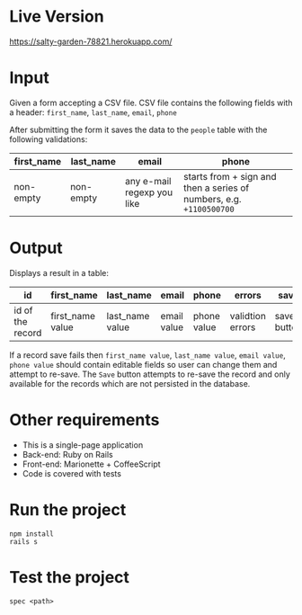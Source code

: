 
# Live Version
https://salty-garden-78821.herokuapp.com/

# Input

Given a form accepting a CSV file. CSV file contains the following fields with a header: `first_name`, `last_name`, `email`, `phone`

After submitting the form it saves the data to the `people` table with the following validations:

first_name|last_name|email|phone
-----|----|----|----
non-empty|non-empty|any e-mail regexp you like|starts  from + sign and then a series of numbers, e.g. `+1100500700`

# Output

Displays a result in a table:

id|first_name|last_name|email|phone|errors|save
--|----|---|----|----|-----|------
id of the record|first_name value|last_name value|email value|phone value|validtion errors|save button

If a record save fails then `first_name value`, `last_name value`, `email value`, `phone value` should contain editable fields so user can change them and attempt to re-save.
The `Save` button attempts to re-save the record and only available for the records which are not persisted in the database.

# Other requirements

* This is a single-page application
* Back-end: Ruby on Rails
* Front-end: Marionette + CoffeeScript
* Code is covered with tests

# Run the project

```
npm install
rails s
```

# Test the project

```
spec <path>
```